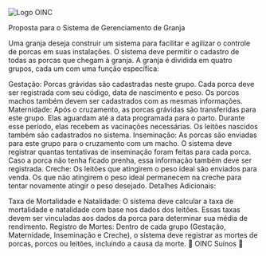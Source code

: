 ![Logo OINC](https://github.com/MiguelSFlach/OINC-SUINOS/assets/165222126/6634f835-4157-4c6f-848e-89cd8590c92f)


Proposta para o Sistema de Gerenciamento de Granja

Uma granja deseja construir um sistema para facilitar e agilizar o controle de porcas em suas instalações. O sistema deve permitir o cadastro de todas as porcas que chegam à granja. A granja é dividida em quatro grupos, cada um com uma função específica:

Gestação: Porcas grávidas são cadastradas neste grupo. Cada porca deve ser registrada com seu código, data de nascimento e peso. Os porcos machos também devem ser cadastrados com as mesmas informações.
Maternidade: Após o cruzamento, as porcas grávidas são transferidas para este grupo. Elas aguardam até a data programada para o parto. Durante esse período, elas recebem as vacinações necessárias. Os leitões nascidos também são cadastrados no sistema.
Inseminação: As porcas são enviadas para este grupo para o cruzamento com um macho. O sistema deve registrar quantas tentativas de inseminação foram feitas para cada porca. Caso a porca não tenha ficado prenha, essa informação também deve ser registrada.
Creche: Os leitões que atingirem o peso ideal são enviados para venda. Os que não atingirem o peso ideal permanecem na creche para tentar novamente atingir o peso desejado.
Detalhes Adicionais:

Taxa de Mortalidade e Natalidade: O sistema deve calcular a taxa de mortalidade e natalidade com base nos dados dos leitões. Essas taxas devem ser vinculadas aos dados da porca para determinar sua média de rendimento.
Registro de Mortes: Dentro de cada grupo (Gestação, Maternidade, Inseminação e Creche), o sistema deve registrar as mortes de porcas, porcos ou leitões, incluindo a causa da morte.
💊 OINC Suínos 💉
